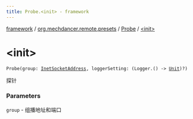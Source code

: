 ```yaml
---
title: Probe.<init> - framework
---
```


[framework](../../index.html) / [org.mechdancer.remote.presets](../index.html) / [Probe](index.html) / [&lt;init&gt;](./-init-.html)

# &lt;init&gt;

`Probe(group: `[`InetSocketAddress`](https://docs.oracle.com/javase/6/docs/api/java/net/InetSocketAddress.html)`, loggerSetting: (Logger.() -> `[`Unit`](https://kotlinlang.org/api/latest/jvm/stdlib/kotlin/-unit/index.html)`)?)`

探针

### Parameters

`group` - 组播地址和端口